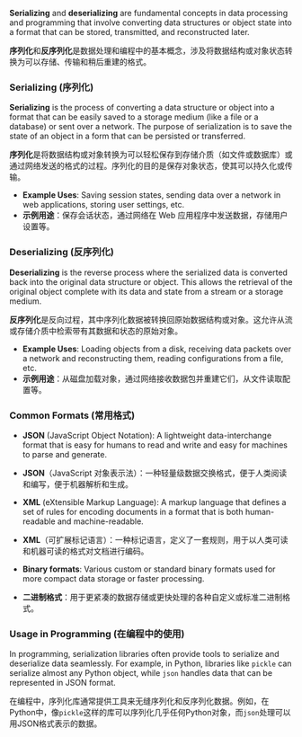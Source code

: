 **Serializing** and **deserializing** are fundamental concepts in data processing and programming that involve converting data structures or object state into a format that can be stored, transmitted, and reconstructed later.

**序列化**和**反序列化**是数据处理和编程中的基本概念，涉及将数据结构或对象状态转换为可以存储、传输和稍后重建的格式。

### Serializing (序列化)

**Serializing** is the process of converting a data structure or object into a format that can be easily saved to a storage medium (like a file or a database) or sent over a network. The purpose of serialization is to save the state of an object in a form that can be persisted or transferred.

**序列化**是将数据结构或对象转换为可以轻松保存到存储介质（如文件或数据库）或通过网络发送的格式的过程。序列化的目的是保存对象状态，使其可以持久化或传输。

- **Example Uses**: Saving session states, sending data over a network in web applications, storing user settings, etc.
- **示例用途**：保存会话状态，通过网络在 Web 应用程序中发送数据，存储用户设置等。

### Deserializing (反序列化)

**Deserializing** is the reverse process where the serialized data is converted back into the original data structure or object. This allows the retrieval of the original object complete with its data and state from a stream or a storage medium.

**反序列化**是反向过程，其中序列化数据被转换回原始数据结构或对象。这允许从流或存储介质中检索带有其数据和状态的原始对象。

- **Example Uses**: Loading objects from a disk, receiving data packets over a network and reconstructing them, reading configurations from a file, etc.
- **示例用途**：从磁盘加载对象，通过网络接收数据包并重建它们，从文件读取配置等。

### Common Formats (常用格式)

- **JSON** (JavaScript Object Notation): A lightweight data-interchange format that is easy for humans to read and write and easy for machines to parse and generate.
- **JSON**（JavaScript 对象表示法）：一种轻量级数据交换格式，便于人类阅读和编写，便于机器解析和生成。

- **XML** (eXtensible Markup Language): A markup language that defines a set of rules for encoding documents in a format that is both human-readable and machine-readable.
- **XML**（可扩展标记语言）：一种标记语言，定义了一套规则，用于以人类可读和机器可读的格式对文档进行编码。

- **Binary formats**: Various custom or standard binary formats used for more compact data storage or faster processing.
- **二进制格式**：用于更紧凑的数据存储或更快处理的各种自定义或标准二进制格式。

### Usage in Programming (在编程中的使用)

In programming, serialization libraries often provide tools to serialize and deserialize data seamlessly. For example, in Python, libraries like `pickle` can serialize almost any Python object, while `json` handles data that can be represented in JSON format.

在编程中，序列化库通常提供工具来无缝序列化和反序列化数据。例如，在Python中，像`pickle`这样的库可以序列化几乎任何Python对象，而`json`处理可以用JSON格式表示的数据。
